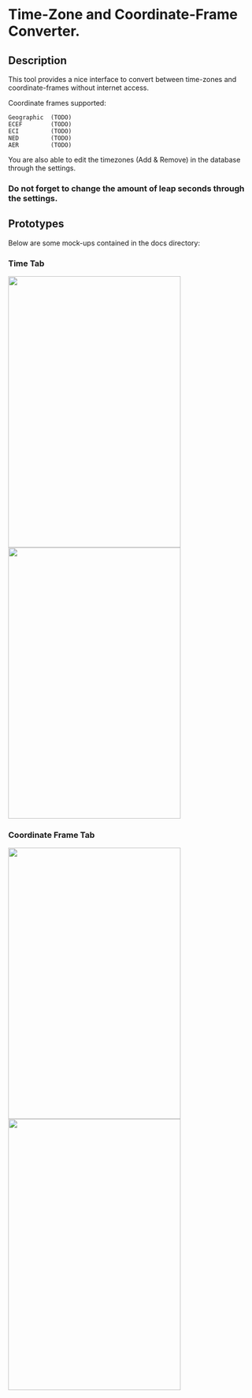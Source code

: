 # Time-Zone and Coordinate-Frame Converter.

## Description

This tool provides a nice interface to convert between time-zones and coordinate-frames without internet access.

Coordinate frames supported:
    
    Geographic  (TODO)
    ECEF        (TODO)
    ECI         (TODO)
    NED         (TODO)
    AER         (TODO)
    
You are also able to edit the timezones (Add & Remove) in the database through the settings.

### **Do not forget to change the amount of leap seconds through the settings.**

## Prototypes

Below are some mock-ups contained in the docs directory:

### Time Tab

<p float="left">
  <img src="https://github.com/Andrew9317/tzcf_converter/blob/main/docs/Time_Tab_Dark.svg" width="350" height="550" />
  <img src="https://github.com/Andrew9317/tzcf_converter/blob/main/docs/Time_Tab_Light.svg" width="350" height="550" />
</p>

### Coordinate Frame Tab

<p float="left">
  <img src="https://github.com/Andrew9317/tzcf_converter/blob/main/docs/Coordinate_Conversions_Dark.svg" width="350" height="550" />
  <img src="https://github.com/Andrew9317/tzcf_converter/blob/main/docs/Coordinate_Conversions_Light.svg" width="350" height="550" />
</p>

